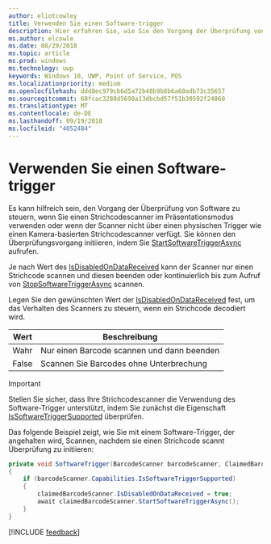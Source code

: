```yaml
---
author: eliotcowley
title: Verwenden Sie einen Software-trigger
description: Hier erfahren Sie, wie Sie den Vorgang der Überprüfung von Software zu steuern.
ms.author: elcowle
ms.date: 08/29/2018
ms.topic: article
ms.prod: windows
ms.technology: uwp
keywords: Windows 10, UWP, Point of Service, POS
ms.localizationpriority: medium
ms.openlocfilehash: ddd8ec979cb6d5a72b48b9b8b6a60adb73c35657
ms.sourcegitcommit: 68fcac3288d5698a13dbcbd57f51b30592f24860
ms.translationtype: MT
ms.contentlocale: de-DE
ms.lasthandoff: 09/19/2018
ms.locfileid: "4052484"
---
```

# <a name="use-a-software-trigger"></a>Verwenden Sie einen Software-trigger

Es kann hilfreich sein, den Vorgang der Überprüfung von Software zu steuern, wenn Sie einen Strichcodescanner im Präsentationsmodus verwenden oder wenn der Scanner nicht über einen physischen Trigger wie einen Kamera-basierten Strichcodescanner verfügt. Sie können den Überprüfungsvorgang initiieren, indem Sie [StartSoftwareTriggerAsync](https://docs.microsoft.com/uwp/api/windows.devices.pointofservice.claimedbarcodescanner.startsoftwaretriggerasync#Windows_Devices_PointOfService_ClaimedBarcodeScanner_StartSoftwareTriggerAsync) aufrufen.

Je nach Wert des [IsDisabledOnDataReceived](https://docs.microsoft.com/uwp/api/windows.devices.pointofservice.claimedbarcodescanner.isdisabledondatareceived#Windows_Devices_PointOfService_ClaimedBarcodeScanner_IsDisabledOnDataReceived) kann der Scanner nur einen Strichcode scannen und diesen beenden oder kontinuierlich bis zum Aufruf von [StopSoftwareTriggerAsync](https://docs.microsoft.com/uwp/api/windows.devices.pointofservice.claimedbarcodescanner.stopsoftwaretriggerasync#Windows_Devices_PointOfService_ClaimedBarcodeScanner_StopSoftwareTriggerAsync) scannen.

Legen Sie den gewünschten Wert der [IsDisabledOnDataReceived](https://docs.microsoft.com/uwp/api/windows.devices.pointofservice.claimedbarcodescanner.isdisabledondatareceived#Windows_Devices_PointOfService_ClaimedBarcodeScanner_IsDisabledOnDataReceived) fest, um das Verhalten des Scanners zu steuern, wenn ein Strichcode decodiert wird.

| Wert | Beschreibung |
| ----- | ----------- |
| Wahr   | Nur einen Barcode scannen und dann beenden |
| False  | Scannen Sie Barcodes ohne Unterbrechung |


> [!Important]
> Stellen Sie sicher, dass Ihre Strichcodescanner die Verwendung des Software-Trigger unterstützt, indem Sie zunächst die Eigenschaft [IsSoftwareTriggerSupported](https://docs.microsoft.com/uwp/api/windows.devices.pointofservice.barcodescannercapabilities.issoftwaretriggersupported#Windows_Devices_PointOfService_BarcodeScannerCapabilities_IsSoftwareTriggerSupported) überprüfen.

Das folgende Beispiel zeigt, wie Sie mit einem Software-Trigger, der angehalten wird, Scannen, nachdem sie einen Strichcode scannt Überprüfung zu initiieren:

```cs
private void SoftwareTrigger(BarcodeScanner barcodeScanner, ClaimedBarcodeScanner claimedBarcodeScanner) 
{
    if (barcodeScanner.Capabilities.IsSoftwareTriggerSupported)
    {
        claimedBarcodeScanner.IsDisabledOnDataReceived = true;
        await claimedBarcodeScanner.StartSoftwareTriggerAsync();
    }
}
```

[!INCLUDE [feedback](./includes/pos-feedback.md)]